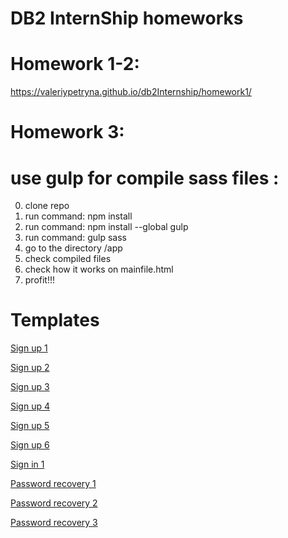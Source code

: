 #       DB2 InternShip homeworks
# Homework 1-2: 
https://valeriypetryna.github.io/db2Internship/homework1/
# Homework 3: 
# use gulp for compile sass files :
0. clone repo
1. run command: npm install
2. run command: npm install --global gulp
3. run command: gulp sass
4. go to the directory /app
5. check compiled files
6. check how it works on mainfile.html
7. profit!!!
# Templates
[Sign up 1](https://valeriypetryna.github.io/db2Internship/templates/signup/signup1.html)

[Sign up 2](https://valeriypetryna.github.io/db2Internship/templates/signup/signup2.html)

[Sign up 3](https://valeriypetryna.github.io/db2Internship/templates/signup/signup3.html)

[Sign up 4](https://valeriypetryna.github.io/db2Internship/templates/signup/signup4.html)

[Sign up 5](https://valeriypetryna.github.io/db2Internship/templates/signup/signup5.html)

[Sign up 6](https://valeriypetryna.github.io/db2Internship/templates/signup/signup6.html)

[Sign in 1](https://valeriypetryna.github.io/db2Internship/templates/signin/signin1.html)

[Password recovery 1](https://valeriypetryna.github.io/db2Internship/templates/signin/passwordrecovery.html)

[Password recovery 2](https://valeriypetryna.github.io/db2Internship/templates/signin/passwordrecovery2.html)

[Password recovery 3](https://valeriypetryna.github.io/db2Internship/templates/signin/passwordrecovery3.html)
